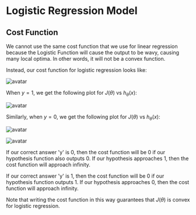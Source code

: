# Logistic Regression Model

## Cost Function

We cannot use the same cost function that we use for linear regression because the Logistic Function will cause the output to be wavy, causing many local optima. In other words, it will not be a convex function.

Instead, our cost function for logistic regression looks like:

![avatar](https://raw.githubusercontent.com/garyphone/machine_learning/master/pictures/l3_5.PNG)

When $y = 1$, we get the following plot for $J(\theta)$ vs $h_\theta (x)$:

![avatar](https://raw.githubusercontent.com/garyphone/machine_learning/master/pictures/l3_6.PNG)

Similarly, when $y = 0$, we get the following plot for $J(\theta)$ vs $h_\theta (x)$:

![avatar](https://raw.githubusercontent.com/garyphone/machine_learning/master/pictures/l3_7.PNG)

![avatar](https://raw.githubusercontent.com/garyphone/machine_learning/master/pictures/l3_8.PNG)

If our correct answer 'y' is 0, then the cost function will be 0 if our hypothesis function also outputs 0. If our hypothesis approaches 1, then the cost function will approach infinity.

If our correct answer 'y' is 1, then the cost function will be 0 if our hypothesis function outputs 1. If our hypothesis approaches 0, then the cost function will approach infinity.

Note that writing the cost function in this way guarantees that $J(θ)$ is convex for logistic regression.
